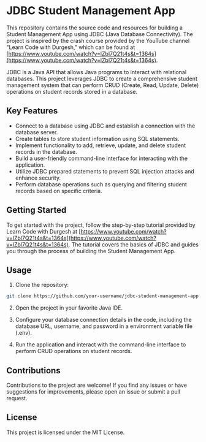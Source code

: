 # JDBC Student Management App

This repository contains the source code and resources for building a Student Management App using JDBC (Java Database Connectivity). The project is inspired by the crash course provided by the YouTube channel "Learn Code with Durgesh," which can be found at [https://www.youtube.com/watch?v=lZbl7Q21t4s&t=1364s](https://www.youtube.com/watch?v=lZbl7Q21t4s&t=1364s).

JDBC is a Java API that allows Java programs to interact with relational databases. This project leverages JDBC to create a comprehensive student management system that can perform CRUD (Create, Read, Update, Delete) operations on student records stored in a database.

## Key Features

- Connect to a database using JDBC and establish a connection with the database server.
- Create tables to store student information using SQL statements.
- Implement functionality to add, retrieve, update, and delete student records in the database.
- Build a user-friendly command-line interface for interacting with the application.
- Utilize JDBC prepared statements to prevent SQL injection attacks and enhance security.
- Perform database operations such as querying and filtering student records based on specific criteria.

## Getting Started

To get started with the project, follow the step-by-step tutorial provided by Learn Code with Durgesh at [https://www.youtube.com/watch?v=lZbl7Q21t4s&t=1364s](https://www.youtube.com/watch?v=lZbl7Q21t4s&t=1364s). The tutorial covers the basics of JDBC and guides you through the process of building the Student Management App.

## Usage

1. Clone the repository:

```bash
git clone https://github.com/your-username/jdbc-student-management-app.git 

```

2. Open the project in your favorite Java IDE.

3. Configure your database connection details in the code, including the database URL, username, and password in a environment variable file (.env).

4. Run the application and interact with the command-line interface to perform CRUD operations on student records.

## Contributions

Contributions to the project are welcome! If you find any issues or have suggestions for improvements, please open an issue or submit a pull request.

## License

This project is licensed under the MIT License.